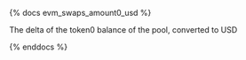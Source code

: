 {% docs evm_swaps_amount0_usd %}

The delta of the token0 balance of the pool, converted to USD

{% enddocs %}
